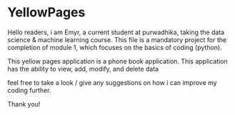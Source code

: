 # YellowPages

Hello readers, i am Emyr, a current student at purwadhika, taking the data science & machine learning course.
This file is a mandatory project for the completion of module 1, which focuses on the basics of coding (python).

This yellow pages application is a phone book application. This application has the ability to view, add, modify, and delete data

feel free to take a look / give any suggestions on how i can improve my coding further.

Thank you!
